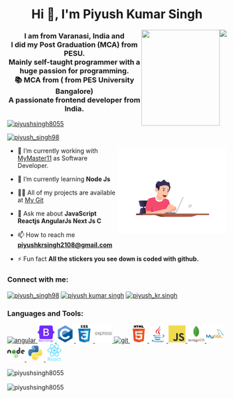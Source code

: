 <h1 align="center">Hi 👋, I'm Piyush Kumar Singh</h1>
<img align='right' src='https://raw.githubusercontent.com/halfrost/halfrost/master/icons/header_.png' >
<img align='right' src='https://institute.careerguide.com/wp-content/uploads/2020/09/b36bb8738790f49a03e6ece2b7276f92.gif' width=180 height=220>
<h3 align="center">I am from Varanasi, India and <br>I did my Post Graduation (MCA) from PESU.<br> Mainly self-taught programmer with a huge passion for programming.<br> 📚 MCA from ( from PES University Bangalore)<br> A passionate frontend developer from India.</h3> 

<p align="left"> <a href="https://github.com/ryo-ma/github-profile-trophy"><img src="https://github-profile-trophy.vercel.app/?username=piyushsingh8055" alt="piyushsingh8055" /></a> </p>

<p align="left"> <a href="https://twitter.com/piyush_singh98" target="blank"><img src="https://img.shields.io/twitter/follow/piyush_singh98?logo=twitter&style=for-the-badge" alt="piyush_singh98" /></a> </p>

<img align='right' src='https://github.com/amarupd/textutils/blob/master/src/devops2.gif' width=250 height=200>

- 🔭  I’m currently working with [MyMaster11](https://mymaster11.com/) as Software Developer.
- 🌱 I’m currently learning **Node Js**

- 👨‍💻 All of my projects are available at [My Git](https://github.com/Piyushsingh8055?tab=repositories)

- 💬 Ask me about **JavaScript Reactjs AngularJs Next Js C**

- 📫 How to reach me **piyushkrsingh2108@gmail.com**

- ⚡ Fun fact **All the stickers you see down is coded with github.**

<h3 align="left">Connect with me:</h3>
<p align="left">
<a href="https://twitter.com/piyush_singh98" target="blank"><img align="center" src="https://raw.githubusercontent.com/rahuldkjain/github-profile-readme-generator/master/src/images/icons/Social/twitter.svg" alt="piyush_singh98" height="30" width="40" /></a>
<a href="https://linkedin.com/in/piyush kumar singh" target="blank"><img align="center" src="https://raw.githubusercontent.com/rahuldkjain/github-profile-readme-generator/master/src/images/icons/Social/linked-in-alt.svg" alt="piyush kumar singh" height="30" width="40" /></a>
<a href="https://instagram.com/piyush_kr.singh" target="blank"><img align="center" src="https://raw.githubusercontent.com/rahuldkjain/github-profile-readme-generator/master/src/images/icons/Social/instagram.svg" alt="piyush_kr.singh" height="30" width="40" /></a>
</p>

<h3 align="left">Languages and Tools:</h3>
<p align="left"> <a href="https://angular.io" target="_blank" rel="noreferrer"> <img src="https://angular.io/assets/images/logos/angular/angular.svg" alt="angular" width="40" height="40"/> </a> <a href="https://getbootstrap.com" target="_blank" rel="noreferrer"> <img src="https://raw.githubusercontent.com/devicons/devicon/master/icons/bootstrap/bootstrap-plain-wordmark.svg" alt="bootstrap" width="40" height="40"/> </a> <a href="https://www.cprogramming.com/" target="_blank" rel="noreferrer"> <img src="https://raw.githubusercontent.com/devicons/devicon/master/icons/c/c-original.svg" alt="c" width="40" height="40"/> </a> <a href="https://www.w3schools.com/css/" target="_blank" rel="noreferrer"> <img src="https://raw.githubusercontent.com/devicons/devicon/master/icons/css3/css3-original-wordmark.svg" alt="css3" width="40" height="40"/> </a> <a href="https://expressjs.com" target="_blank" rel="noreferrer"> <img src="https://raw.githubusercontent.com/devicons/devicon/master/icons/express/express-original-wordmark.svg" alt="express" width="40" height="40"/> </a> <a href="https://git-scm.com/" target="_blank" rel="noreferrer"> <img src="https://www.vectorlogo.zone/logos/git-scm/git-scm-icon.svg" alt="git" width="40" height="40"/> </a> <a href="https://www.w3.org/html/" target="_blank" rel="noreferrer"> <img src="https://raw.githubusercontent.com/devicons/devicon/master/icons/html5/html5-original-wordmark.svg" alt="html5" width="40" height="40"/> </a> <a href="https://www.java.com" target="_blank" rel="noreferrer"> <img src="https://raw.githubusercontent.com/devicons/devicon/master/icons/java/java-original.svg" alt="java" width="40" height="40"/> </a> <a href="https://developer.mozilla.org/en-US/docs/Web/JavaScript" target="_blank" rel="noreferrer"> <img src="https://raw.githubusercontent.com/devicons/devicon/master/icons/javascript/javascript-original.svg" alt="javascript" width="40" height="40"/> </a> <a href="https://www.mongodb.com/" target="_blank" rel="noreferrer"> <img src="https://raw.githubusercontent.com/devicons/devicon/master/icons/mongodb/mongodb-original-wordmark.svg" alt="mongodb" width="40" height="40"/> </a> <a href="https://www.mysql.com/" target="_blank" rel="noreferrer"> <img src="https://raw.githubusercontent.com/devicons/devicon/master/icons/mysql/mysql-original-wordmark.svg" alt="mysql" width="40" height="40"/> </a> <a href="https://nodejs.org" target="_blank" rel="noreferrer"> <img src="https://raw.githubusercontent.com/devicons/devicon/master/icons/nodejs/nodejs-original-wordmark.svg" alt="nodejs" width="40" height="40"/> </a> <a href="https://www.python.org" target="_blank" rel="noreferrer"> <img src="https://raw.githubusercontent.com/devicons/devicon/master/icons/python/python-original.svg" alt="python" width="40" height="40"/> </a> <a href="https://reactjs.org/" target="_blank" rel="noreferrer"> <img src="https://raw.githubusercontent.com/devicons/devicon/master/icons/react/react-original-wordmark.svg" alt="react" width="40" height="40"/> </a> </p>

<p><img align="center" src="https://github-readme-stats.vercel.app/api/top-langs?username=piyushsingh8055&show_icons=true&locale=en&layout=compact" alt="piyushsingh8055" /></p>

<p><img align="center" src="https://github-readme-streak-stats.herokuapp.com/?user=piyushsingh8055&" alt="piyushsingh8055" /></p>
